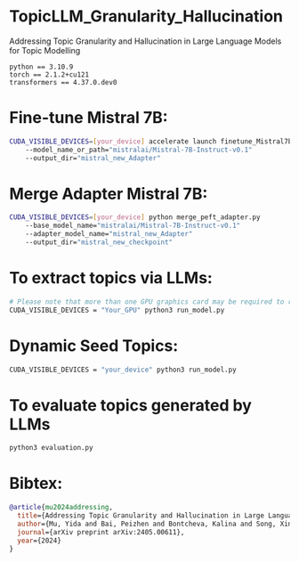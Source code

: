 # TopicLLM_Granularity_Hallucination
Addressing Topic Granularity and Hallucination in Large Language Models for Topic Modelling

```text
python == 3.10.9
torch == 2.1.2+cu121
transformers == 4.37.0.dev0
```

# Fine-tune Mistral 7B:
```bash
CUDA_VISIBLE_DEVICES=[your_device] accelerate launch finetune_Mistral7b.py.py
    --model_name_or_path="mistralai/Mistral-7B-Instruct-v0.1"
    --output_dir="mistral_new_Adapter"
```

# Merge Adapter Mistral 7B:
```bash
CUDA_VISIBLE_DEVICES=[your_device] python merge_peft_adapter.py
    --base_model_name="mistralai/Mistral-7B-Instruct-v0.1"
    --adapter_model_name="mistral_new_Adapter"
    --output_dir="mistral_new_checkpoint"
```

# To extract topics via LLMs:
```bash
# Please note that more than one GPU graphics card may be required to run LLaMA 13B models!
CUDA_VISIBLE_DEVICES = "Your_GPU" python3 run_model.py
```

# Dynamic Seed Topics:
```bash
CUDA_VISIBLE_DEVICES = "your_device" python3 run_model.py
```

# To evaluate topics generated by LLMs
```python
python3 evaluation.py
```

# Bibtex:
```bibtex
@article{mu2024addressing,
  title={Addressing Topic Granularity and Hallucination in Large Language Models for Topic Modelling},
  author={Mu, Yida and Bai, Peizhen and Bontcheva, Kalina and Song, Xingyi},
  journal={arXiv preprint arXiv:2405.00611},
  year={2024}
}


